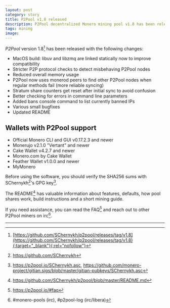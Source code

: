 ```yaml
---
layout: post
category: story
title: P2Pool v1.8 released
description: P2Pool decentralized Monero mining pool v1.8 has been released.
tags: mining
image: 
---
```


*P2Pool* version 1.8[^1] has been released with the following changes:

  * MacOS build: libuv and libzmq are linked statically now to improve compatibility
  * Stricter P2P protocol checks to detect misbehaving P2Pool nodes
  * Reduced overall memory usage
  * P2Pool now uses monerod peers to find other P2Pool nodes when regular methods fail (more reliable syncing)
  * Stratum share counters get reset after initial sync to avoid confusion
  * Better checking for errors in command line parameters
  * Added bans console command to list currently banned IPs
  * Various small bugfixes
  * Updated README

## Wallets with P2Pool support

  * Official Monero CLI and GUI v0.17.2.3 and newer
  * Monerujo v2.1.0 "Vertant" and newer
  * Cake Wallet v4.2.7 and newer
  * Monero.com by Cake Wallet
  * Feather Wallet v1.0.0 and newer
  * MyMonero


Before using the software, you should verify the SHA256 sums with SChernykh[^2]'s GPG key[^3].

The README[^4] has valuable information about features, defaults, how pool shares work, build instructions and a short mining guide.

If you need assistance, you can read the FAQ[^5] and reach out to other P2Pool miners on irc[^6].

---

[^1]: [https://github.com/SChernykh/p2pool/releases/tag/v1.8](https://github.com/SChernykh/p2pool/releases/tag/v1.8){:target="_blank"}{:rel="nofollow"}
[^2]: https://github.com/SChernykh
[^3]: https://p2pool.io/SChernykh.asc, https://github.com/monero-project/gitian.sigs/blob/master/gitian-pubkeys/SChernykh.asc
[^4]: https://github.com/SChernykh/p2pool/blob/master/README.md
[^5]: https://p2pool.io/#faq
[^6]: #monero-pools (irc), #p2pool-log (irc/libera)
